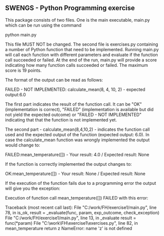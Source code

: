 SWENGS - Python Programming exercise
------------------------------------

This package consists of two files. One is the main executable, main.py which 
can be run using the command

python main.py

This file MUST NOT be changed. The second file is exercises.py containing 
a number of Python function that need to be implemented. Running main.py 
will call each function with different parameters and evaluate if the 
function call succeeded or failed. At the end of the run, main.py will 
provide a score indicating how many function calls succeeded or failed. 
The maximum score is 19 points. 

The format of the output can be read as follows:

FAILED - NOT IMPLEMENTED: calculate_mean(8, 4, 10, 2) - expected output:6.0

The first part indicates the result of the function call. It can be 
"OK" (implementation is correct), "FAILED" (implementation is available 
but did not yield the expected outcome) or "FAILED - NOT IMPLEMENTED" 
indicating that that the function is not implemented yet. 

The second part - calculate_mean(8,4,10,2) - indicates the function call used 
and the expected output of the function (expected output: 6.0). 
In case the calculate_mean function was wrongly implemented 
the output would change to:

FAILED:mean_temperature([]) - Your result: 4.0 / Expected result: None

If the function is correctly implemented the output changes to:

OK:mean_temperature([]) - Your result: None / Expected result: None

If the execution of the function fails due to a programming error the 
output will give you the exception:

Execution of function call mean_temperature([]) FAILED with this error:

Traceback (most recent call last):
  File "C:/work/FH/exercise1/main.py", line 78, in <module>
    is_ok, result = _evaluate(func, param, exp_outcome, check_exception)
  File "C:/work/FH/exercise1/main.py", line 13, in _evaluate
    result = func(*param)
  File "C:\work\FH\exercise1\exercises.py", line 82, in mean_temperature
    return z
NameError: name 'z' is not defined

